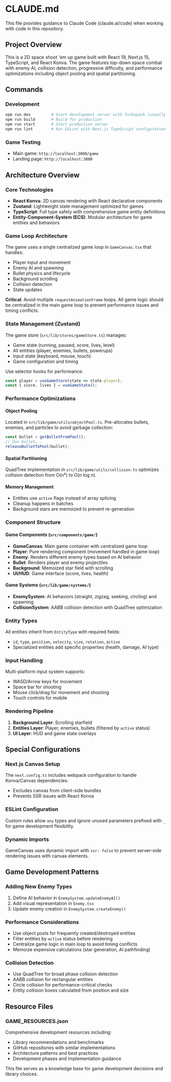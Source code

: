# CLAUDE.md

This file provides guidance to Claude Code (claude.ai/code) when working with code in this repository.

## Project Overview

This is a 2D space shoot 'em up game built with React 19, Next.js 15, TypeScript, and React Konva. The game features top-down space combat with enemy AI, collision detection, progressive difficulty, and performance optimizations including object pooling and spatial partitioning.

## Commands

### Development
```bash
npm run dev         # Start development server with Turbopack (usually port 3000 or 3002)
npm run build       # Build for production 
npm run start       # Start production server
npm run lint        # Run ESLint with Next.js TypeScript configuration
```

### Game Testing
- Main game: `http://localhost:3000/game`
- Landing page: `http://localhost:3000`

## Architecture Overview

### Core Technologies
- **React Konva**: 2D canvas rendering with React declarative components
- **Zustand**: Lightweight state management optimized for games
- **TypeScript**: Full type safety with comprehensive game entity definitions
- **Entity-Component-System (ECS)**: Modular architecture for game entities and behaviors

### Game Loop Architecture
The game uses a single centralized game loop in `GameCanvas.tsx` that handles:
- Player input and movement
- Enemy AI and spawning 
- Bullet physics and lifecycle
- Background scrolling
- Collision detection
- State updates

**Critical**: Avoid multiple `requestAnimationFrame` loops. All game logic should be centralized in the main game loop to prevent performance issues and timing conflicts.

### State Management (Zustand)
The game store (`src/lib/stores/gameStore.ts`) manages:
- Game state (running, paused, score, lives, level)
- All entities (player, enemies, bullets, powerups)
- Input state (keyboard, mouse, touch)
- Game configuration and timing

Use selector hooks for performance:
```typescript
const player = useGameStore(state => state.player);
const { score, lives } = useGameState();
```

### Performance Optimizations

#### Object Pooling
Located in `src/lib/game/utils/objectPool.ts`. Pre-allocates bullets, enemies, and particles to avoid garbage collection:
```typescript
const bullet = getBulletFromPool();
// Use bullet...
releaseBulletToPool(bullet);
```

#### Spatial Partitioning
QuadTree implementation in `src/lib/game/utils/collision.ts` optimizes collision detection from O(n²) to O(n log n).

#### Memory Management
- Entities use `active` flags instead of array splicing
- Cleanup happens in batches
- Background stars are memoized to prevent re-generation

### Component Structure

#### Game Components (`src/components/game/`)
- **GameCanvas**: Main game container with centralized game loop
- **Player**: Pure rendering component (movement handled in game loop)
- **Enemy**: Renders different enemy types based on AI behavior
- **Bullet**: Renders player and enemy projectiles
- **Background**: Memoized star field with scrolling
- **UI/HUD**: Game interface (score, lives, health)

#### Game Systems (`src/lib/game/systems/`)
- **EnemySystem**: AI behaviors (straight, zigzag, seeking, circling) and spawning
- **CollisionSystem**: AABB collision detection with QuadTree optimization

### Entity Types
All entities inherit from `EntityType` with required fields:
- `id`, `type`, `position`, `velocity`, `size`, `rotation`, `active`
- Specialized entities add specific properties (health, damage, AI type)

### Input Handling
Multi-platform input system supports:
- WASD/Arrow keys for movement
- Space bar for shooting
- Mouse click/drag for movement and shooting
- Touch controls for mobile

### Rendering Pipeline
1. **Background Layer**: Scrolling starfield
2. **Entities Layer**: Player, enemies, bullets (filtered by `active` status)
3. **UI Layer**: HUD and game state overlays

## Special Configurations

### Next.js Canvas Setup
The `next.config.ts` includes webpack configuration to handle Konva/Canvas dependencies:
- Excludes canvas from client-side bundles
- Prevents SSR issues with React Konva

### ESLint Configuration
Custom rules allow `any` types and ignore unused parameters prefixed with `_` for game development flexibility.

### Dynamic Imports
GameCanvas uses dynamic import with `ssr: false` to prevent server-side rendering issues with canvas elements.

## Game Development Patterns

### Adding New Enemy Types
1. Define AI behavior in `EnemySystem.updateEnemyAI()`
2. Add visual representation in `Enemy.tsx`
3. Update enemy creation in `EnemySystem.createEnemy()`

### Performance Considerations
- Use object pools for frequently created/destroyed entities
- Filter entities by `active` status before rendering
- Centralize game logic in main loop to avoid timing conflicts
- Memoize expensive calculations (star generation, AI pathfinding)

### Collision Detection
- Use QuadTree for broad phase collision detection
- AABB collision for rectangular entities
- Circle collision for performance-critical checks
- Entity collision boxes calculated from position and size

## Resource Files

### GAME_RESOURCES.json
Comprehensive development resources including:
- Library recommendations and benchmarks
- GitHub repositories with similar implementations
- Architecture patterns and best practices
- Development phases and implementation guidance

This file serves as a knowledge base for game development decisions and library choices.